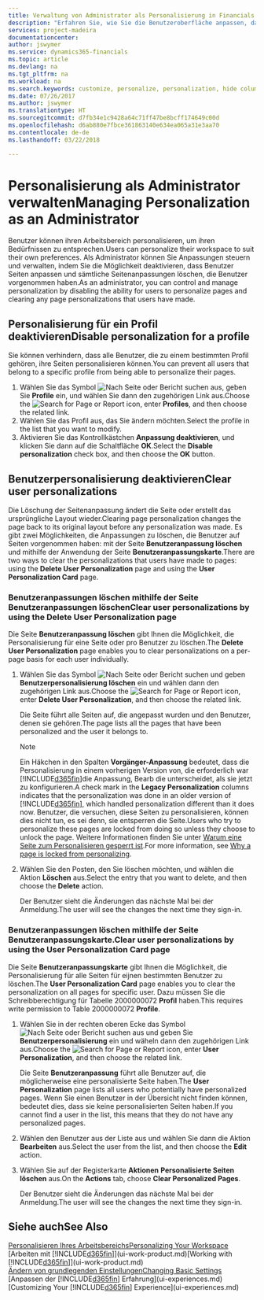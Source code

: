 ```yaml
---
title: Verwaltung von Administrator als Personalisierung in Financials | Microsoft Docs
description: "Erfahren Sie, wie Sie die Benutzeroberfläche anpassen, damit diese Ihren Bedürfnissen entspricht."
services: project-madeira
documentationcenter: 
author: jswymer
ms.service: dynamics365-financials
ms.topic: article
ms.devlang: na
ms.tgt_pltfrm: na
ms.workload: na
ms.search.keywords: customize, personalize, personalization, hide columns, remove fields, move fields
ms.date: 07/26/2017
ms.author: jswymer
ms.translationtype: HT
ms.sourcegitcommit: d7fb34e1c9428a64c71ff47be8bcff174649c00d
ms.openlocfilehash: d6ab880e7fbce361863140e634ea065a31e3aa70
ms.contentlocale: de-de
ms.lasthandoff: 03/22/2018

---
```

# <a name="managing-personalization-as-an-administrator"></a><span data-ttu-id="8775a-103">Personalisierung als Administrator verwalten</span><span class="sxs-lookup"><span data-stu-id="8775a-103">Managing Personalization as an Administrator</span></span>
<!--NAV in the Web client-->
<span data-ttu-id="8775a-104">Benutzer können ihren Arbeitsbereich personalisieren, um ihren Bedürfnissen zu entsprechen.</span><span class="sxs-lookup"><span data-stu-id="8775a-104">Users can personalize their workspace to suit their own preferences.</span></span> <span data-ttu-id="8775a-105">Als Administrator können Sie Anpassungen steuern und verwalten, indem Sie die Möglichkeit deaktivieren, dass Benutzer Seiten anpassen und sämtliche Seitenanpassungen löschen, die Benutzer vorgenommen haben.</span><span class="sxs-lookup"><span data-stu-id="8775a-105">As an administrator, you can control and manage personalization by disabling the ability for users to personalize pages and clearing any page personalizations that users have made.</span></span>

## <a name="disable-personalization-for-a-profile"></a><span data-ttu-id="8775a-106">Personalisierung für ein Profil deaktivieren</span><span class="sxs-lookup"><span data-stu-id="8775a-106">Disable personalization for a profile</span></span>
<span data-ttu-id="8775a-107">Sie können verhindern, dass alle Benutzer, die zu einem bestimmten Profil gehören, ihre Seiten personalisieren können.</span><span class="sxs-lookup"><span data-stu-id="8775a-107">You can prevent all users that belong to a specific profile from being able to personalize their pages.</span></span>
1.  <span data-ttu-id="8775a-108">Wählen Sie das Symbol ![Nach Seite oder Bericht suchen](media/ui-search/search_small.png "Symbol „Nach Seite oder Bericht suchen”") aus, geben Sie **Profile** ein, und wählen Sie dann den zugehörigen Link aus.</span><span class="sxs-lookup"><span data-stu-id="8775a-108">Choose the ![Search for Page or Report](media/ui-search/search_small.png "Search for Page or Report icon") icon, enter **Profiles**, and then choose the related link.</span></span>
2.  <span data-ttu-id="8775a-109">Wählen Sie das Profil aus, das Sie ändern möchten.</span><span class="sxs-lookup"><span data-stu-id="8775a-109">Select the profile in the list that you want to modify.</span></span>
3. <span data-ttu-id="8775a-110">Aktivieren Sie das Kontrollkästchen **Anpassung deaktivieren**, und klicken Sie dann auf die Schaltfläche **OK**.</span><span class="sxs-lookup"><span data-stu-id="8775a-110">Select the **Disable personalization** check box, and then choose the **OK** button.</span></span>

## <a name="clear-user-personalizations"></a><span data-ttu-id="8775a-111">Benutzerpersonalisierung deaktivieren</span><span class="sxs-lookup"><span data-stu-id="8775a-111">Clear user personalizations</span></span>

<span data-ttu-id="8775a-112">Die Löschung der Seitenanpassung ändert die Seite oder erstellt das ursprüngliche Layout wieder.</span><span class="sxs-lookup"><span data-stu-id="8775a-112">Clearing page personalization changes the page back to its original layout before any personalization was made.</span></span> <span data-ttu-id="8775a-113">Es gibt zwei Möglichkeiten, die Anpassungen zu löschen, die Benutzer auf Seiten vorgenommen haben: mit der Seite **Benutzeranpassung löschen** und mithilfe der Anwendung der Seite **Benutzeranpassungskarte**.</span><span class="sxs-lookup"><span data-stu-id="8775a-113">There are two ways to clear the personalizations that users have made to pages: using the **Delete User Personalization** page and using the **User Personalization Card** page.</span></span>

### <a name="clear-user-personalizations-by-using-the-delete-user-personalization-page"></a><span data-ttu-id="8775a-114">Benutzeranpassungen löschen mithilfe der Seite Benutzeranpassungen löschen</span><span class="sxs-lookup"><span data-stu-id="8775a-114">Clear user personalizations by using the Delete User Personalization page</span></span>

<span data-ttu-id="8775a-115">Die Seite **Benutzeranpassung löschen** gibt Ihnen die Möglichkeit, die Personalisierung für eine Seite oder pro Benutzer zu löschen.</span><span class="sxs-lookup"><span data-stu-id="8775a-115">The **Delete User Personalization** page enables you to clear personalizations on a per-page basis for each user individually.</span></span>

1.  <span data-ttu-id="8775a-116">Wählen Sie das Symbol ![Nach Seite oder Bericht suchen](media/ui-search/search_small.png "Symbol Nach Seite oder Bericht suchen") und geben **Benutzerpersonalisierung löschen** ein und wählen dann den zugehörigen Link aus.</span><span class="sxs-lookup"><span data-stu-id="8775a-116">Choose the ![Search for Page or Report](media/ui-search/search_small.png "Search for Page or Report icon") icon, enter **Delete User Personalization**, and then choose the related link.</span></span>

    <span data-ttu-id="8775a-117">Die Seite führt alle Seiten auf, die angepasst wurden und den Benutzer, denen sie gehören.</span><span class="sxs-lookup"><span data-stu-id="8775a-117">The page lists all the pages that have been personalized and the user it belongs to.</span></span>

    >[!NOTE]
    > <span data-ttu-id="8775a-118">Ein Häkchen in den Spalten **Vorgänger-Anpassung** bedeutet, dass die Personalisierung in einem vorherigen Version von, die erforderlich war [!INCLUDE[d365fin](includes/d365fin_md.md)]die Anpassung, Bearb die unterscheidet, als sie jetzt zu konfigurieren.</span><span class="sxs-lookup"><span data-stu-id="8775a-118">A check mark in the **Legacy Personalization** columns indicates that the personalization was done in an older version of [!INCLUDE[d365fin](includes/d365fin_md.md)], which handled personalization different than it does now.</span></span> <span data-ttu-id="8775a-119">Benutzer, die versuchen, diese Seiten zu personalisieren, können dies nicht tun, es sei denn, sie entsperren die Seite.</span><span class="sxs-lookup"><span data-stu-id="8775a-119">Users who try to personalize these pages are locked from doing so unless they choose to unlock the page.</span></span> <span data-ttu-id="8775a-120">Weitere Informationen finden Sie unter [Warum eine Seite zum Personalisieren gesperrt ist](ui-personalization-locked.md).</span><span class="sxs-lookup"><span data-stu-id="8775a-120">For more information, see [Why a page is locked from personalizing](ui-personalization-locked.md).</span></span>

2. <span data-ttu-id="8775a-121">Wählen Sie den Posten, den Sie löschen möchten, und wählen die Aktion **Löschen** aus.</span><span class="sxs-lookup"><span data-stu-id="8775a-121">Select the entry that you want to delete, and then choose the **Delete** action.</span></span>

    <span data-ttu-id="8775a-122">Der Benutzer sieht die Änderungen das nächste Mal bei der Anmeldung.</span><span class="sxs-lookup"><span data-stu-id="8775a-122">The user will see the changes the next time they sign-in.</span></span>

### <a name="clear-user-personalizations-by-using-the-user-personalization-card-page"></a><span data-ttu-id="8775a-123">Benutzeranpassungen löschen mithilfe der Seite Benutzeranpassungskarte.</span><span class="sxs-lookup"><span data-stu-id="8775a-123">Clear user personalizations by using the User Personalization Card page</span></span>

<span data-ttu-id="8775a-124">Die Seite **Benutzeranpassungskarte** gibt Ihnen die Möglichkeit, die Personalisierung für alle Seiten für eijnen bestimmten Benutzer zu löschen.</span><span class="sxs-lookup"><span data-stu-id="8775a-124">The **User Personalization Card** page enables you to clear the personalization on all pages for specific user.</span></span> <span data-ttu-id="8775a-125">Dazu müssen Sie die Schreibberechtigung für Tabelle 2000000072 **Profil** haben.</span><span class="sxs-lookup"><span data-stu-id="8775a-125">This requires write permission to Table 2000000072 **Profile**.</span></span>

1.  <span data-ttu-id="8775a-126">Wählen Sie in der rechten oberen Ecke das Symbol ![Nach Seite oder Bericht suchen](media/ui-search/search_small.png " Symbol Nach Bericht suche") aus und geben Sie **Benutzerpersonalisierung** ein und wäheln dann den zugehörigen Link aus.</span><span class="sxs-lookup"><span data-stu-id="8775a-126">Choose the ![Search for Page or Report](media/ui-search/search_small.png "Search for Page or Report icon") icon, enter **User Personalization**, and then choose the related link.</span></span>

    <span data-ttu-id="8775a-127">Die Seite **Benutzeranpassung** führt alle Benutzer auf, die möglicherweise eine personalisierte Seite haben.</span><span class="sxs-lookup"><span data-stu-id="8775a-127">The **User Personalization** page lists all users who potentially have personalized pages.</span></span> <span data-ttu-id="8775a-128">Wenn Sie einen Benutzer in der Übersicht nicht finden können, bedeutet dies, dass sie keine personalisierten Seiten haben.</span><span class="sxs-lookup"><span data-stu-id="8775a-128">If you cannot find a user in the list, this means that they do not have any personalized pages.</span></span>

2. <span data-ttu-id="8775a-129">Wählen den Benutzer aus der Liste aus und wählen Sie dann die Aktion **Bearbeiten** aus.</span><span class="sxs-lookup"><span data-stu-id="8775a-129">Select the user from the list, and then choose the **Edit** action.</span></span>

3.  <span data-ttu-id="8775a-130">Wählen Sie auf der Registerkarte **Aktionen** **Personalisierte Seiten löschen** aus.</span><span class="sxs-lookup"><span data-stu-id="8775a-130">On the **Actions** tab, choose **Clear Personalized Pages**.</span></span>

    <span data-ttu-id="8775a-131">Der Benutzer sieht die Änderungen das nächste Mal bei der Anmeldung.</span><span class="sxs-lookup"><span data-stu-id="8775a-131">The user will see the changes the next time they sign-in.</span></span>

## <a name="see-also"></a><span data-ttu-id="8775a-132">Siehe auch</span><span class="sxs-lookup"><span data-stu-id="8775a-132">See Also</span></span>
[<span data-ttu-id="8775a-133">Personalisieren Ihres Arbeitsbereichs</span><span class="sxs-lookup"><span data-stu-id="8775a-133">Personalizing Your Workspace</span></span>](ui-personalization-user.md)  
<span data-ttu-id="8775a-134">[Arbeiten mit [!INCLUDE[d365fin](includes/d365fin_md.md)]](ui-work-product.md)</span><span class="sxs-lookup"><span data-stu-id="8775a-134">[Working with [!INCLUDE[d365fin](includes/d365fin_md.md)]](ui-work-product.md)</span></span>  
[<span data-ttu-id="8775a-135">Ändern von grundlegenden Einstellungen</span><span class="sxs-lookup"><span data-stu-id="8775a-135">Changing Basic Settings</span></span>](ui-change-basic-settings.md)  
<span data-ttu-id="8775a-136">[Anpassen der [!INCLUDE[d365fin](includes/d365fin_md.md)] Erfahrung](ui-experiences.md)</span><span class="sxs-lookup"><span data-stu-id="8775a-136">[Customizing Your [!INCLUDE[d365fin](includes/d365fin_md.md)] Experience](ui-experiences.md)</span></span>  

